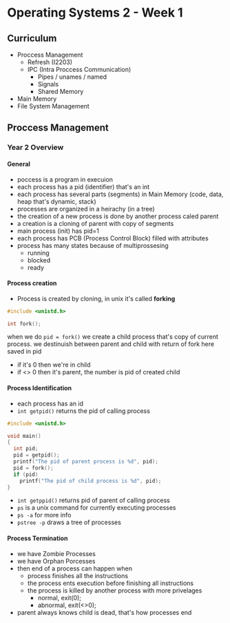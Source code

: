 # Operating Systems 2 - Week 1

## Curriculum

- Proccess Management
  - Refresh (I2203)
  - IPC (Intra Proccess Communication)
    - Pipes / unames / named
    - Signals
    - Shared Memory
- Main Memory
- File System Management

## Proccess Management

### Year 2 Overview

#### General

- poccess is a program in execuion
- each process has a pid (identifier) that's an int
- each process has several parts (segments) in Main Memory (code, data, heap that's dynamic, stack)
- processes are organized in a heirachy (in a tree)
- the creation of a new process is done by another process caled parent
- a creation is a cloning of parent with copy of segments
- main process (init) has pid=1
- each process has PCB (Process Control Block) filled with attributes
- process has many states because of multiprossesing
  - running
  - blocked
  - ready

#### Process creation

- Process is created by cloning, in unix it's called **forking**
  
``` C
#include <unistd.h>

int fork();
```

when we do `pid = fork()` we create a child process that's copy of current process. we destinuish between parent and child with return of fork here saved in pid

- if it's 0 then we're in child
- if <> 0 then it's parent, the number is pid of created child

#### Process Identification

- each process has an id
- `int getpid()` returns the pid of calling process
  
``` C
#include <unistd.h>

void main()
{
  int pid;
  pid = getpid();
  printf("The pid of parent process is %d", pid);
  pid = fork();
  if (pid)
    printf("The pid of child process is %d", pid);
}
```

- `int getppid()` returns pid of parent of calling process
- `ps` is a unix command for currently executing processes
- `ps -a` for more info
- `pstree -p` draws a tree of processes

#### Process Termination

- we have Zombie Processes
- we have Orphan Porcesses
- then end of a process can happen when
  - process finishes all the instructions
  - the process ents execution before finishing all instructions
  - the process is killed by another process with more privelages
    - normal, exit(0);
    - abnormal, exit(<>0);
- parent always knows child is dead, that's how processes end
